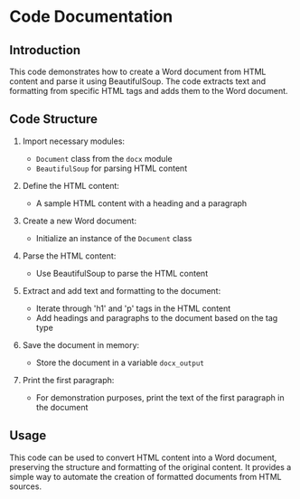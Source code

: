 # Code Documentation

## Introduction
This code demonstrates how to create a Word document from HTML content and parse it using BeautifulSoup. The code extracts text and formatting from specific HTML tags and adds them to the Word document.

## Code Structure
1. Import necessary modules:
    - `Document` class from the `docx` module
    - `BeautifulSoup` for parsing HTML content
    
2. Define the HTML content:
    - A sample HTML content with a heading and a paragraph
    
3. Create a new Word document:
    - Initialize an instance of the `Document` class
    
4. Parse the HTML content:
    - Use BeautifulSoup to parse the HTML content
    
5. Extract and add text and formatting to the document:
    - Iterate through 'h1' and 'p' tags in the HTML content
    - Add headings and paragraphs to the document based on the tag type
    
6. Save the document in memory:
    - Store the document in a variable `docx_output`
    
7. Print the first paragraph:
    - For demonstration purposes, print the text of the first paragraph in the document

## Usage
This code can be used to convert HTML content into a Word document, preserving the structure and formatting of the original content. It provides a simple way to automate the creation of formatted documents from HTML sources.